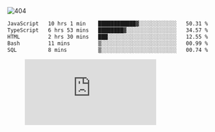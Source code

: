 ![404](https://user-images.githubusercontent.com/378023/89412096-6f759d80-d761-11ea-8c57-84b30ef3f2b1.png)
<!--START_SECTION:waka-->

```txt
JavaScript   10 hrs 1 min    ████████████▓░░░░░░░░░░░░   50.31 %
TypeScript   6 hrs 53 mins   ████████▓░░░░░░░░░░░░░░░░   34.57 %
HTML         2 hrs 30 mins   ███░░░░░░░░░░░░░░░░░░░░░░   12.55 %
Bash         11 mins         ▒░░░░░░░░░░░░░░░░░░░░░░░░   00.99 %
SQL          8 mins          ▒░░░░░░░░░░░░░░░░░░░░░░░░   00.74 %
```

<!--END_SECTION:waka-->
<figure><embed src="https://wakatime.com/share/@018b853e-267a-435d-a858-33e2b098b9d7/f3c3aa68-553a-4373-a9f9-2d456f62f780.svg"></embed></figure>
